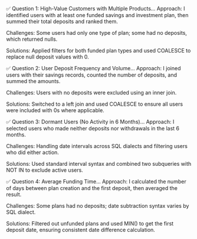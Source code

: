 ✅ Question 1: High-Value Customers with Multiple Products...
Approach: I identified users with at least one funded savings and investment plan, then summed their total deposits and ranked them.

Challenges: Some users had only one type of plan; some had no deposits, which returned nulls.

Solutions: Applied filters for both funded plan types and used COALESCE to replace null deposit values with 0.

✅ Question 2: User Deposit Frequency and Volume...
Approach: I joined users with their savings records, counted the number of deposits, and summed the amounts.

Challenges: Users with no deposits were excluded using an inner join.

Solutions: Switched to a left join and used COALESCE to ensure all users were included with 0s where applicable.

✅ Question 3: Dormant Users (No Activity in 6 Months)...
Approach: I selected users who made neither deposits nor withdrawals in the last 6 months.

Challenges: Handling date intervals across SQL dialects and filtering users who did either action.

Solutions: Used standard interval syntax and combined two subqueries with NOT IN to exclude active users.

✅ Question 4: Average Funding Time...
Approach: I calculated the number of days between plan creation and the first deposit, then averaged the result.

Challenges: Some plans had no deposits; date subtraction syntax varies by SQL dialect.

Solutions: Filtered out unfunded plans and used MIN() to get the first deposit date, ensuring consistent date difference calculation.
